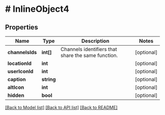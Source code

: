 # # InlineObject4

## Properties

Name | Type | Description | Notes
------------ | ------------- | ------------- | -------------
**channelsIds** | **int[]** | Channels identifiers that share the same function. | [optional]
**locationId** | **int** |  | [optional]
**userIconId** | **int** |  | [optional]
**caption** | **string** |  | [optional]
**altIcon** | **int** |  | [optional]
**hidden** | **bool** |  | [optional]

[[Back to Model list]](../../README.md#models) [[Back to API list]](../../README.md#endpoints) [[Back to README]](../../README.md)
